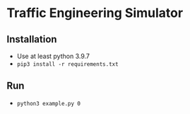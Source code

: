 # Traffic Engineering Simulator

## Installation
- Use at least python 3.9.7
- `pip3 install -r requirements.txt `

## Run
- `python3 example.py 0`
